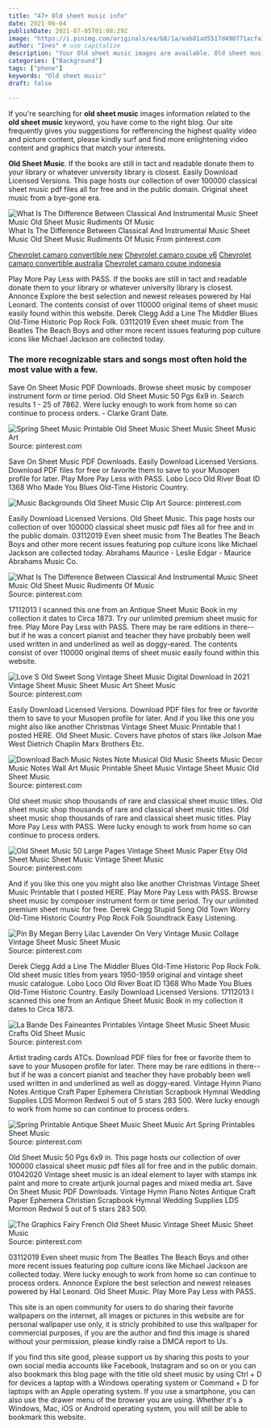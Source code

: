 ```yaml
---
title: "47+ Old sheet music info"
date: 2021-06-04
publishDate: 2021-07-05T01:08:29Z
image: "https://i.pinimg.com/originals/ea/b8/1a/eab81ad5517d490771acfa192198e02b.jpg"
author: "Ines" # use capitalize
description: "Your Old sheet music images are available. Old sheet music are a topic that is being searched for and liked by netizens now. You can Find and Download the Old sheet music files here. Get all royalty-free photos."
categories: ["Background"]
tags: ["phone"]
keywords: "Old sheet music"
draft: false

---
```


If you're searching for **old sheet music** images information related to the **old sheet music** keyword, you have come to the right  blog.  Our site frequently  gives you  suggestions  for refferencing  the highest  quality video and picture  content, please kindly surf and find more enlightening video content and graphics  that match your interests.

**Old Sheet Music**. If the books are still in tact and readable donate them to your library or whatever university library is closest. Easily Download Licensed Versions. This page hosts our collection of over 100000 classical sheet music pdf files all for free and in the public domain. Original sheet music from a bye-gone era.

![What Is The Difference Between Classical And Instrumental Music Sheet Music Old Sheet Music Rudiments Of Music](https://i.pinimg.com/originals/60/27/25/602725124e45f243cf64944c77e011d8.jpg "What Is The Difference Between Classical And Instrumental Music Sheet Music Old Sheet Music Rudiments Of Music")
What Is The Difference Between Classical And Instrumental Music Sheet Music Old Sheet Music Rudiments Of Music From pinterest.com

[Chevrolet camaro convertible new](/chevrolet-camaro-convertible-new/)
[Chevrolet camaro coupe v6](/chevrolet-camaro-coupe-v6/)
[Chevrolet camaro convertible australia](/chevrolet-camaro-convertible-australia/)
[Chevrolet camaro coupe indonesia](/chevrolet-camaro-coupe-indonesia/)

Play More Pay Less with PASS. If the books are still in tact and readable donate them to your library or whatever university library is closest. Annonce Explore the best selection and newest releases powered by Hal Leonard. The contents consist of over 110000 original items of sheet music easily found within this website. Derek Clegg Add a Line The Middler Blues Old-Time Historic Pop Rock Folk. 03112019 Even sheet music from The Beatles The Beach Boys and other more recent issues featuring pop culture icons like Michael Jackson are collected today.

### The more recognizable stars and songs most often hold the most value with a few.

Save On Sheet Music PDF Downloads. Browse sheet music by composer instrument form or time period. Old Sheet Music 50 Pgs 6x9 in. Search results 1 - 25 of 7862. Were lucky enough to work from home so can continue to process orders. - Clarke Grant Date.


![Spring Sheet Music Printable Old Sheet Music Sheet Music Sheet Music Art](https://i.pinimg.com/originals/59/2d/99/592d991a7c38a7cbeda4f4af95b22e38.jpg "Spring Sheet Music Printable Old Sheet Music Sheet Music Sheet Music Art")
Source: pinterest.com

Save On Sheet Music PDF Downloads. Easily Download Licensed Versions. Download PDF files for free or favorite them to save to your Musopen profile for later. Play More Pay Less with PASS. Lobo Loco Old River Boat ID 1368 Who Made You Blues Old-Time Historic Country.

![Music Backgrounds Old Sheet Music Clip Art](https://i.pinimg.com/originals/8d/de/f1/8ddef1dea4edd6df117d5e8dffc565f6.jpg "Music Backgrounds Old Sheet Music Clip Art")
Source: pinterest.com

Easily Download Licensed Versions. Old Sheet Music. This page hosts our collection of over 100000 classical sheet music pdf files all for free and in the public domain. 03112019 Even sheet music from The Beatles The Beach Boys and other more recent issues featuring pop culture icons like Michael Jackson are collected today. Abrahams Maurice - Leslie Edgar - Maurice Abrahams Music Co.

![What Is The Difference Between Classical And Instrumental Music Sheet Music Old Sheet Music Rudiments Of Music](https://i.pinimg.com/originals/60/27/25/602725124e45f243cf64944c77e011d8.jpg "What Is The Difference Between Classical And Instrumental Music Sheet Music Old Sheet Music Rudiments Of Music")
Source: pinterest.com

17112013 I scanned this one from an Antique Sheet Music Book in my collection it dates to Circa 1873. Try our unlimited premium sheet music for free. Play More Pay Less with PASS. There may be rare editions in there--but if he was a concert pianist and teacher they have probably been well used written in and underlined as well as doggy-eared. The contents consist of over 110000 original items of sheet music easily found within this website.

![Love S Old Sweet Song Vintage Sheet Music Digital Download In 2021 Vintage Sheet Music Sheet Music Art Sheet Music](https://i.pinimg.com/originals/66/73/4e/66734e311e3f3e2936f940b2205b1ae5.jpg "Love S Old Sweet Song Vintage Sheet Music Digital Download In 2021 Vintage Sheet Music Sheet Music Art Sheet Music")
Source: pinterest.com

Easily Download Licensed Versions. Download PDF files for free or favorite them to save to your Musopen profile for later. And if you like this one you might also like another Christmas Vintage Sheet Music Printable that I posted HERE. Old Sheet Music. Covers have photos of stars like Jolson Mae West Dietrich Chaplin Marx Brothers Etc.

![Download Bach Music Notes Note Musical Old Music Sheets Music Decor Music Notes Wall Art Music Printable Sheet Music Vintage Sheet Music Old Sheet Music](https://i.pinimg.com/originals/45/ae/9c/45ae9cf74b71cebc26a6aa540c184045.jpg "Download Bach Music Notes Note Musical Old Music Sheets Music Decor Music Notes Wall Art Music Printable Sheet Music Vintage Sheet Music Old Sheet Music")
Source: pinterest.com

Old sheet music shop thousands of rare and classical sheet music titles. Old sheet music shop thousands of rare and classical sheet music titles. Old sheet music shop thousands of rare and classical sheet music titles. Play More Pay Less with PASS. Were lucky enough to work from home so can continue to process orders.

![Old Sheet Music 50 Large Pages Vintage Sheet Music Paper Etsy Old Sheet Music Sheet Music Vintage Sheet Music](https://i.pinimg.com/originals/0f/7f/91/0f7f91cda955b38e6a88c62e86905d07.png "Old Sheet Music 50 Large Pages Vintage Sheet Music Paper Etsy Old Sheet Music Sheet Music Vintage Sheet Music")
Source: pinterest.com

And if you like this one you might also like another Christmas Vintage Sheet Music Printable that I posted HERE. Play More Pay Less with PASS. Browse sheet music by composer instrument form or time period. Try our unlimited premium sheet music for free. Derek Clegg Stupid Song Old Town Worry Old-Time Historic Country Pop Rock Folk Soundtrack Easy Listening.

![Pin By Megan Berry Lilac Lavender On Very Vintage Music Collage Vintage Sheet Music Sheet Music](https://i.pinimg.com/originals/61/da/81/61da8165995bc10e5f5db12b50d7f3c6.jpg "Pin By Megan Berry Lilac Lavender On Very Vintage Music Collage Vintage Sheet Music Sheet Music")
Source: pinterest.com

Derek Clegg Add a Line The Middler Blues Old-Time Historic Pop Rock Folk. Old sheet music titles from years 1950-1959 original and vintage sheet music catalogue. Lobo Loco Old River Boat ID 1368 Who Made You Blues Old-Time Historic Country. Easily Download Licensed Versions. 17112013 I scanned this one from an Antique Sheet Music Book in my collection it dates to Circa 1873.

![La Bande Des Faineantes Printables Vintage Sheet Music Sheet Music Crafts Old Sheet Music](https://i.pinimg.com/originals/27/bd/55/27bd55556b29d717e794f1839bd9be16.jpg "La Bande Des Faineantes Printables Vintage Sheet Music Sheet Music Crafts Old Sheet Music")
Source: pinterest.com

Artist trading cards ATCs. Download PDF files for free or favorite them to save to your Musopen profile for later. There may be rare editions in there--but if he was a concert pianist and teacher they have probably been well used written in and underlined as well as doggy-eared. Vintage Hymn Piano Notes Antique Craft Paper Ephemera Christian Scrapbook Hymnal Wedding Supplies LDS Mormon Redwol 5 out of 5 stars 283 500. Were lucky enough to work from home so can continue to process orders.

![Spring Printable Antique Sheet Music Sheet Music Art Spring Printables Sheet Music](https://i.pinimg.com/originals/ba/e6/e0/bae6e0510aea4989951ba7f1b5898429.jpg "Spring Printable Antique Sheet Music Sheet Music Art Spring Printables Sheet Music")
Source: pinterest.com

Old Sheet Music 50 Pgs 6x9 in. This page hosts our collection of over 100000 classical sheet music pdf files all for free and in the public domain. 01042020 Vintage sheet music is an ideal element to layer with stamps ink paint and more to create artjunk journal pages and mixed media art. Save On Sheet Music PDF Downloads. Vintage Hymn Piano Notes Antique Craft Paper Ephemera Christian Scrapbook Hymnal Wedding Supplies LDS Mormon Redwol 5 out of 5 stars 283 500.

![The Graphics Fairy French Old Sheet Music Vintage Sheet Music Sheet Music](https://i.pinimg.com/originals/ea/b8/1a/eab81ad5517d490771acfa192198e02b.jpg "The Graphics Fairy French Old Sheet Music Vintage Sheet Music Sheet Music")
Source: pinterest.com

03112019 Even sheet music from The Beatles The Beach Boys and other more recent issues featuring pop culture icons like Michael Jackson are collected today. Were lucky enough to work from home so can continue to process orders. Annonce Explore the best selection and newest releases powered by Hal Leonard. Old Sheet Music. Play More Pay Less with PASS.

This site is an open community for users to do sharing their favorite wallpapers on the internet, all images or pictures in this website are for personal wallpaper use only, it is stricly prohibited to use this wallpaper for commercial purposes, if you are the author and find this image is shared without your permission, please kindly raise a DMCA report to Us.

If you find this site good, please support us by sharing this posts to your own social media accounts like Facebook, Instagram and so on or you can also bookmark this blog page with the title old sheet music by using Ctrl + D for devices a laptop with a Windows operating system or Command + D for laptops with an Apple operating system. If you use a smartphone, you can also use the drawer menu of the browser you are using. Whether it's a Windows, Mac, iOS or Android operating system, you will still be able to bookmark this website.
